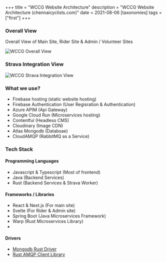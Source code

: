 +++
title = "WCCG Website Architecture"
description = "WCCG Website Architecture (chennaicyclists.com)"
date = 2021-08-06
[taxonomies]
tags =["first"]
+++

### Overall View

Overall View of Main Site, Rider Site & Admin / Volunteer Sites

![WCCG Overall View](/wccg-simplified.png "Overall View")

### Strava Integration View

![WCCG Strava Integration View](/wccg-strava-integration.png "Strava Integration View")

### What we use?

- Firebase hosting (static website hosting)
- Firebase Authentication (User Regisration & Authentication)
- Azure APIM (Api Gateway)
- Google Cloud Run (Microservices hosting)
- Contentful (Headless CMS)
- Cloudinary (Image CDN)
- Atlas Mongodb (Databsae)
- CloudAMQP (RabbitMQ as a Service)

### Tech Stack

#### Programming Languages

- Javascript & Typescript (Most of frontend)
- Java (Backend Services)
- Rust (Backend Services & Strava Worker)

#### Frameworks / Libraries

- React & Next.js (For main site)
- Svelte (For Rider & Admin site)
- Spring Boot (Java Microservices Framework)
- Warp (Rust Microservices Library)
-

#### Drivers
- [Mongodb Rust Driver](https://github.com/mongodb/mongo-rust-driver)
- [Rust AMQP Client Library](https://github.com/CleverCloud/lapin)